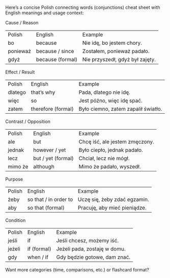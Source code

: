 
Here’s a concise Polish connecting words (conjunctions) cheat sheet with English meanings and usage context:

  

Cause / Reason

  

|          |                  |                                 |
| -------- | ---------------- | ------------------------------- |
| Polish   | English          | Example                         |
| bo       | because          | Nie idę, bo jestem chory.       |
| ponieważ | because / since  | Zostałem, ponieważ padało.      |
| gdyż     | because (formal) | Nie przyszedł, gdyż był zajęty. |
Effect / Result

|         |                    |                                     |
| ------- | ------------------ | ----------------------------------- |
| Polish  | English            | Example                             |
| dlatego | that’s why         | Pada, dlatego nie idę.              |
| więc    | so                 | Jest późno, więc idę spać.          |
| zatem   | therefore (formal) | Było ciemno, zatem zapalił światło. |

  

  

  

  

  

Contrast / Opposition

  

|   |   |   |
|---|---|---|
|Polish|English|Example|
|ale|but|Chcę iść, ale jestem zmęczony.|
|jednak|however / yet|Było ciepło, jednak padało.|
|lecz|but / yet (formal)|Chciał, lecz nie mógł.|
|mimo że|although|Mimo że padało, wyszedł.|

  

  

  

  

  

Purpose

  

|   |   |   |
|---|---|---|
|Polish|English|Example|
|żeby|so that / in order to|Uczę się, żeby zdać egzamin.|
|aby|so that (formal)|Pracuję, aby mieć pieniądze.|

  

  

  

  

  

Condition

  

|   |   |   |
|---|---|---|
|Polish|English|Example|
|jeśli|if|Jeśli chcesz, możemy iść.|
|jeżeli|if (formal)|Jeżeli pada, zostaję w domu.|
|gdy|when / if|Gdy będzie gotowe, dam znać.|

  

  

  

  

Want more categories (time, comparisons, etc.) or flashcard format?
